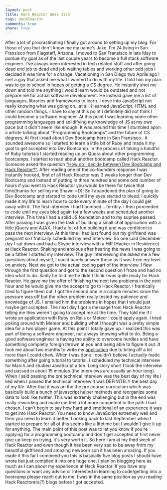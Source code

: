 ```yaml
---
layout: post
title: Hack Reactor Week 3ish
tags: HackReactor
comments: true
share: true
---
```

<article>After a lot of procrastinating I finally got around to setting up my blog. For those of you that don't know me my name's Jake, I'm 24 living in San Fransisco from Flagstaff, Arizona. I moved to San Fransisco in late May to pursue my goal as of the last couple years to become a full stack software engineer. I've always been interested in tech related stuff and after going dead end job to dead end job waiting tables and working other odd jobs I decided it was time for a change. Vacationing in San Diego two Aprils ago I met a guy that asked me what I wanted to do with my life. I told him my plan was to go to school in hopes of getting a CS degree. He instantly shot me down and told me anything I would learn would be outdated and not prepare me for actual software development. He instead gave me a list of languages, libraries and frameworks to learn. I dove into JavaScript not really knowing what was going on...at all. I learned JavaScript, HTML and other random things. I have to say at this point I definitely did not think I could become a software engineer. At this point I was learning some other programming languages and solidifying my knowledge of JS at my own pace but it didn't seem like enough. It was around this time I stumbled apon a article talking about "Programming Bootcamps" and the future of CS degrees. At first I read about Dev Bootcamp here in San Fransisco.. it sounded awesome so I started to learn a little bit of Ruby and made it my goal to get accepted into Dev Bootcamp. In the process of taking a handful of Ruby tutorials I started reading up on Quora about other programming bootcamps. I started to read about another bootcamp called Hack Reactor. Someone asked the question <a href="http://www.quora.com/Dev-Bootcamp/Im-interested-in-attending-a-Programming-Bootcamp-How-do-I-decide-between-Dev-Bootcamp-and-Hack-Reactor"> "How do I decide between Dev Bootcamp and Hack Reactor?"</a>. After reading one of the co-founders response I was instantly hooked, first of all Hack Reactor was 3 weeks longer than Dev Bootcamp and instead of putting in three hundred and some odd number of hours if you went to Hack Reactor you would be there for twice that time(thanks for selling me Shawn =D)! So I abandoned the plan of going to Dev Bootcamp and started to code until my eyes started to bleed. I quickly made it my life to learn how to code every minute of the day I could get away with it. The first interview I had I bombed....terribly. I then proceeded to code until my eyes bled again for a few weeks and scheduled another interview. This time I had a solid JS foundation and to my suprise passed. After passing I was given the task of building a small chat application with a little jQuery and AJAX. I had a lot of fun building it and was confident to pass the next interview. At this time I had just found out my girlfriend was pregnant so I fratically scheduled my next interview. So one cold December day I sat down and had a Skype interview with a HiR (Hacker in Residence) at Hack Reactor. Shaking and anxious after hearing the news I was going to be a father I started my interview. The guy interviewing me asked me a few questions about myself, I could barely answer those as it was from my level on anxiety. Next we got to the actual coding part of the interview. I flew through the first question and got to the second question I froze and had no idea what to do. Sadly he told me he didn't think I was quite ready for Hack Reactor. He gave me the offer of finishing the next two problems in the next hour and he would give me the accept to go to Hack Reactor. I frantically tried to figure them out, I got the second one in a couple minutes since the pressure was off but the other problem really tested my patience and knowledge of JS. I emailed him the problems in hopes that I would just maybe get accepted. The next day I got a message from Hack Reactor telling me they weren't going to accept me at the time. They told me if I wrote an application with Ruby on Rails or Meteor I could apply again. I tried poking around with Meteor and building what I thought was a pretty simple idea for a two player game. At this point I totally gave up. I realized this was part of being a software engineer, not always knowing what to do. Being a good software engineer is having the ability to overcome hurdles and have something completly foreign thrown at you and being able to figure it out. It took me about two months to write my <a href="http://bubblepopper.meteor.com">application</a> due to biting off a lot more than I could chew. When I was done I couldn't believe I actually made something after going tutorial to tutorial. I scheduled my technical interview for March and studied JavaScript a ton. Long story short I took the interview and passed in about 15 minutes (the interviews are usually an hour long). When I said passing the pre technical interview was the best day of my life I lied when I passed the technical interview it was DEFINITELY the best day of my life. After that it was on the the pre course curriculum which was basically build a bunch of javascript helper methods and reorganize some data to look like twitter. This was extremly challenging but in the end was really rewarding and made me feel a lot more competent in the path I had chosen. I can't begin to say how hard and emotional of an experience it was to get into Hack Reactor. You need to know JavaScript extremely well and then you need to learn it better. Looking back to last September when I started to prepare for all of this seems like a lifetime but I wouldn't give it up for anything. The main point of this post was to let you know if you're applying for a programming bootcamp and don't get accepted at first never give up keep on trying, it's very worth it. So here I am at my third week of Hack Reactor and even though it has been very sad to be away from my beautiful girlfriend and amazing newborn son it has been amazing. If you made it this far I commend you this is basically five blog posts I should have wrote but just compiled it into one huge one. I plan on blogging here as much as I can about my experience at Hack Reactor. If you have any questions or want any advice or interested in learning to code/getting into a bootcamp please reach out to me. I was in the same position as you reading Hack Reactorers(?) blogs before I got accepted.</article>